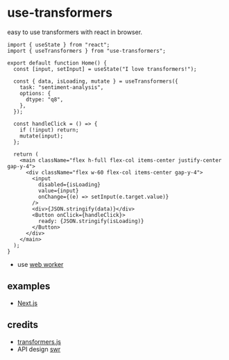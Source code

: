 # use-transformers

easy to use transformers with react in browser.

```tsx
import { useState } from "react";
import { useTransformers } from "use-transformers";

export default function Home() {
  const [input, setInput] = useState("I love transformers!");

  const { data, isLoading, mutate } = useTransformers({
    task: "sentiment-analysis",
    options: {
      dtype: "q8",
    },
  });

  const handleClick = () => {
    if (!input) return;
    mutate(input);
  };

  return (
    <main className="flex h-full flex-col items-center justify-center gap-y-4">
      <div className="flex w-60 flex-col items-center gap-y-4">
        <input
          disabled={isLoading}
          value={input}
          onChange={(e) => setInput(e.target.value)}
        />
        <div>{JSON.stringify(data)}</div>
        <Button onClick={handleClick}>
          ready: {JSON.stringify(isLoading)}
        </Button>
      </div>
    </main>
  );
}
```

- use [web worker](https://developer.mozilla.org/en-US/docs/Web/API/Worker)

## examples

- [Next.js](./examples/nextjs/)

## credits

- [transformers.js](https://github.com/huggingface/transformers.js)
- API design [swr](https://github.com/vercel/swr)
